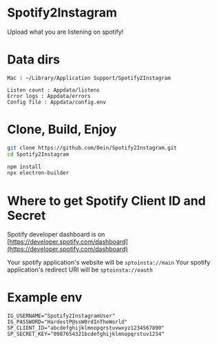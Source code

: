 # Spotify2Instagram

Upload what you are listening on spotify!

# Data dirs

```
Mac : ~/Library/Application Support/Spotify2Instagram
```

```
Listen count : Appdata/listens
Error logs : Appdata/errors
Config file : Appdata/config.env
```

# Clone, Build, Enjoy

```sh
git clone https://github.com/Oein/Spotify2Instagram.git
cd Spotify2Instagram

npm install
npx electron-builder
```

# Where to get Spotify Client ID and Secret

Spotify developer dashboard is on [https://developer.spotify.com/dashboard](https://developer.spotify.com/dashboard)

Your spotify application's website will be `sptoinsta://main`
Your spotify application's redirect URI will be `sptoinsta://oauth`

# Example env

```env
IG_USERNAME="Spotify2InstagramUser"
IG_PASSWORD="HardestP@ssW0rdInTheWorld"
SP_CLIENT_ID="abcdefghijklmnopqrstuvwxyz1234567890"
SP_SECRET_KEY="0987654321bcdefghijklmnopqrstuv1234"
```
